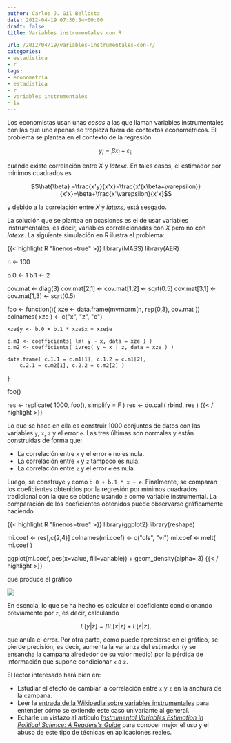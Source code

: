 ```yaml
---
author: Carlos J. Gil Bellosta
date: 2012-04-19 07:30:54+00:00
draft: false
title: Variables instrumentales con R

url: /2012/04/19/variables-instrumentales-con-r/
categories:
- estadística
- r
tags:
- econometría
- estadística
- r
- variables instrumentales
- iv
---
```


Los economistas usan unas _cosas_ a las que llaman variables instrumentales con las que uno apenas se tropieza fuera de contextos econométricos. El problema se plantea en el contexto de la regresión

$$y_i = \beta x_i + \varepsilon_i,$$

cuando existe correlación entre _X_ y $latex \varepsilon$. En tales casos, el estimador por mínimos cuadrados es

$$\hat{\beta} =\frac{x'y}{x'x}=\frac{x'(x\beta+\varepsilon)}{x'x}=\beta+\frac{x'\varepsilon}{x'x}$$

y debido a la correlación entre _X_ y $latex \varepsilon$, está sesgado.

La solución que se plantea en ocasiones es el de usar variables instrumentales, es decir, variables correlacionadas con _X_ pero no con $latex \varepsilon$. La siguiente simulación en R ilustra el problema:

{{< highlight R "linenos=true" >}}
library(MASS)
library(AER)

n <- 100

b.0 <- 1
b.1 <- 2

cov.mat <- diag(3)
cov.mat[2,1] <- cov.mat[1,2] <- sqrt(0.5)
cov.mat[3,1] <- cov.mat[1,3] <- sqrt(0.5)

foo <- function(){
    xze <- data.frame(mvrnorm(n, rep(0,3), cov.mat ))
    colnames( xze ) <- c("x", "z", "e")

    xze$y <- b.0 + b.1 * xze$x + xze$e

    c.m1 <- coefficients( lm( y ~ x, data = xze ) )
    c.m2 <- coefficients( ivreg( y ~ x | z, data = xze ) )

    data.frame( c.1.1 = c.m1[1], c.1.2 = c.m1[2],
        c.2.1 = c.m2[1], c.2.2 = c.m2[2] )
}

foo()

res <- replicate( 1000, foo(), simplify = F )
res <- do.call( rbind, res )
{{< / highlight >}}

Lo que se hace en ella es construir 1000 conjuntos de datos con las variables `y`, `x`, `z` y el error `e`. Las tres últimas son normales y están construidas de forma que:

* La correlación entre `x` y el error `e` no es nula.
* La correlación entre `x` y `z` tampoco es nula.
* La correlación entre `z` y el error `e` es nula.

Luego, se construye `y` como `b.0 + b.1 * x + e`. Finalmente, se comparan los coeficientes obtenidos por la regresión por mínimos cuadrados tradicional con la que se obtiene usando `z` como variable instrumental. La comparación de los coeficientes obtenidos puede observarse gráficamente haciendo

{{< highlight R "linenos=true" >}}
library(ggplot2)
library(reshape)

mi.coef <- res[,c(2,4)]
colnames(mi.coef) <- c("ols", "vi")
mi.coef <- melt( mi.coef )

ggplot(mi.coef, aes(x=value, fill=variable)) + geom_density(alpha=.3)
{{< / highlight >}}

que produce el gráfico

[![](/wp-uploads/2012/04/coeficientes.png)
](/wp-uploads/2012/04/coeficientes.png)

En esencia, lo que se ha hecho es calcular el coeficiente condicionando previamente por `z`, es decir, calculando


$$ E [ y | z ] = \beta E [ x | z ] + E [ \varepsilon | z ], $$


que anula el error. Por otra parte, como puede apreciarse en el gráfico, se pierde precisión, es decir, aumenta la varianza del estimador (y se ensancha la campana alrededor de su valor medio) por la pérdida de información que supone condicionar `x` a `z`.

El lector interesado hará bien en:

* Estudiar el efecto de cambiar la correlación entre `x` y `z` en la anchura de la campana.
* Leer la [entrada de la Wikipedia sobre variables instrumentales](http://en.wikipedia.org/wiki/Instrumental_variable) para entender cómo se extiende este caso univariante al general.
* Echarle un vistazo al artículo _[Instrumental Variables Estimation in Political Science: A Readers's Guide](http://vote.research.yale.edu/Sovey%20&%20Green%20--%20Instrumental%20Variables%20in%20PS.pdf)_ para conocer mejor el uso y el abuso de este tipo de técnicas en aplicaciones reales.

